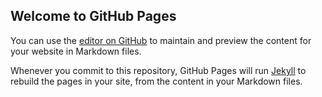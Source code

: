 ## Welcome to GitHub Pages

You can use the [editor on GitHub](https://github.com/pavani1277/pavani1277.github.io/edit/master/README.md) to maintain and preview the content for your website in Markdown files.

Whenever you commit to this repository, GitHub Pages will run [Jekyll](https://jekyllrb.com/) to rebuild the pages in your site, from the content in your Markdown files.

